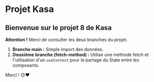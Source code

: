 # Projet Kasa

## Bienvenue sur le projet 8 de Kasa

**Attention !** Merci de consulter les deux branches du projet.

1. **Branche main :** Simple import des données.
2. **Deuxième branche (fetch-method) :** Utilise une méthode fetch et l'utilisation d'un `useContext` pour le partage du State entre les composants.

Merci ! 😊❤️
